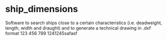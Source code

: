 # ship_dimensions
Software to search ships close to a certain characteristics (i.e. deadweight, length, width and draught) and to generate a technical drawing in .dxf format
123
456
789
1241245safasf
